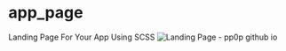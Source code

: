 # app_page
Landing Page For Your App Using SCSS
![Landing Page - pp0p github io](https://user-images.githubusercontent.com/80134393/135603062-e27994bd-9aa0-4c8d-8077-21c4e002ff52.png)
